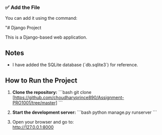 
### ✅ Add the File
You can add it using the command:

"# Django Project

This is a Django-based web application.

## Notes

- I have added the SQLite database (\`db.sqlite3\`) for reference.

## How to Run the Project

1. **Clone the repository:**
   \`\`\`bash
   git clone [https://github.com/choudharyprince890/Assignment-PRO1001/tree/master]
   \`\`\`


2. **Start the development server:**
   \`\`\`bash
   python manage.py runserver
   \`\`\`

3. Open your browser and go to:  
   http://127.0.0.1:8000

